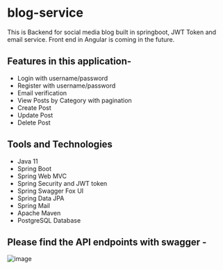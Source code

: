 # blog-service

This is Backend for social media blog built in springboot, JWT Token and email service. Front end in Angular is coming in the future.

## Features in this application- 

- Login with username/password
- Register with username/password
- Email verification
- View Posts by Category with pagination
- Create Post
- Update Post
- Delete Post

## Tools and Technologies

- Java 11
- Spring Boot
- Spring Web MVC
- Spring Security and JWT token
- Spring Swagger Fox UI 
- Spring Data JPA
- Spring Mail
- Apache Maven
- PostgreSQL Database

## Please find the API endpoints with swagger - 

![image](https://user-images.githubusercontent.com/8009104/220157755-7207805c-8122-46a1-b9f8-c17b8fdf4998.png)


